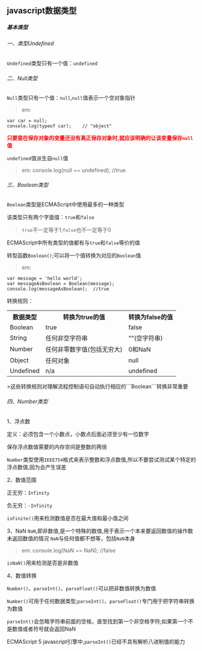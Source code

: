 ## javascript数据类型

##### 基本类型

###### 一、类型Undefined

`Undefined`类型只有一个值：`undefined`

###### 二、Null类型

```Null```类型只有一个值：```null```,```null```值表示一个空对象指针

>em:
```
var car = null;
console.log(typeof car);	// "object"
```

<b style="color:#F00">只要意在保存对象的变量还没有真正保存对象时,就应该明确的让该变量保存```null```值</b>

```undefined```值派生自```null```值

>em: console.log(null == undefined);	//true

###### 三、Boolean类型

```Boolean```类型是ECMAScript中使用最多的一种类型

该类型只有两个字面值：```true```和```false```

>```true```不一定等于1;```false```也不一定等于0

ECMAScript中所有类型的值都有与```true```和```false```等价的值

转型函数```Boolean()```;可以将一个值转换为对应的```Boolean```值
>em:
```
var message = 'hello world';
var messageAsBoolean = Boolean(message);
console.log(messageAsBoolean);	//true
```

转换规则：
<table>
	<tr>
		<th>数据类型</th>
		<th>转换为true的值</th>
		<th>转换为false的值</th>
	</tr>
	<tr>
		<td>Boolean</td>
		<td>true</td>
		<td>false</td>
	</tr>
	<tr>
		<td>String</td>
		<td>任何非空字符串</td>
		<td>""(空字符串)</td>
	</tr>
	<tr>
		<td>Number</td>
		<td>任何非零数字值(包括无穷大)</td>
		<td>0和NaN</td>
	</tr>
	<tr>
		<td>Object</td>
		<td>任何对象</td>
		<td>null</td>
	</tr>
	<tr>
		<td>Undefined</td>
		<td>n/a</td>
		<td>undefined</td>
	</tr>
</table>
>这些转换规则对理解流程控制语句自动执行相应的```Boolean```转换非常重要

###### 四、Number类型

1、浮点数

定义：必须包含一个小数点，小数点后面必须至少有一位数字

保存浮点数值需要的内存空间是整数的两倍

```Number```类型使用```IEEE754```格式来表示整数和浮点数值,所以不要尝试测试某个特定的浮点数值,因为会产生误差

2、数值范围

正无穷：```Infinity```

负无穷：```-Infinity```

```isFinite()```用来检测数值是否在最大值和最小值之间

3、NaN
```NaN```,即非数值,是一个特殊的数值,用于表示一个本来要返回数值的操作数未返回数值的情况
```NaN```与任何值都不想等，包括```NaN```本身
>em: console.log(NaN == NaN);	//false

```isNaN()```用来检测是否是非数值

4、数值转换

```Number()```、```parseInt()```、```parseFloat()```可以把非数值转换为数值

```Number()```可用于任何数据类型;```parseInt()```、```parseFloat()```专门用于把字符串转换为数值

```parseInt()```会忽略字符串前面的空格，直至找到第一个非空格字符;如果第一个不是数值或者符号就会返回NaN

ECMAScript 5 javascript引擎中,```parseInt()```已经不具有解析八进制值的能力



